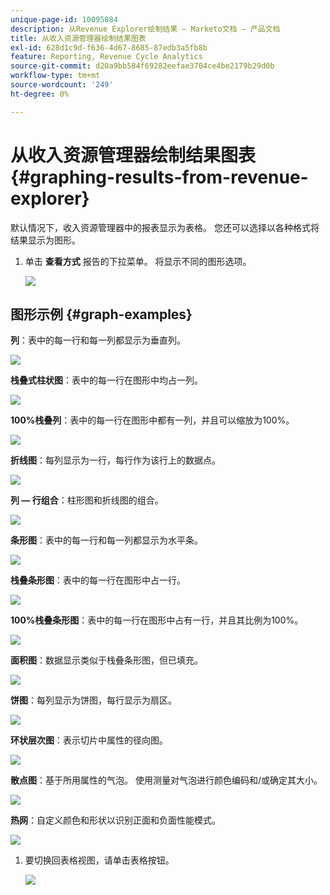 ```yaml
---
unique-page-id: 10095084
description: 从Revenue Explorer绘制结果 — Marketo文档 — 产品文档
title: 从收入资源管理器绘制结果图表
exl-id: 628d1c9d-f636-4d67-8685-87edb3a5fb8b
feature: Reporting, Revenue Cycle Analytics
source-git-commit: d20a9bb584f69282eefae3704ce4be2179b29d0b
workflow-type: tm+mt
source-wordcount: '249'
ht-degree: 0%

---
```


# 从收入资源管理器绘制结果图表 {#graphing-results-from-revenue-explorer}

默认情况下，收入资源管理器中的报表显示为表格。 您还可以选择以各种格式将结果显示为图形。

1. 单击 **查看方式** 报告的下拉菜单。 将显示不同的图形选项。

   ![](assets/one-1.png)

## 图形示例 {#graph-examples}

**列**：表中的每一行和每一列都显示为垂直列。

![](assets/column.png)

**栈叠式柱状图**：表中的每一行在图形中均占一列。

![](assets/stacked-column.png)

**100%栈叠列**：表中的每一行在图形中都有一列，并且可以缩放为100%。

![](assets/100-stacked-column.png)

**折线图**：每列显示为一行，每行作为该行上的数据点。

![](assets/line.png)

**列 — 行组合**：柱形图和折线图的组合。

![](assets/column-line-combo.png)

**条形图**：表中的每一行和每一列都显示为水平条。

![](assets/bar.png)

**栈叠条形图**：表中的每一行在图形中占一行。

![](assets/stacked-bar.png)

**100%栈叠条形图**：表中的每一行在图形中占有一行，并且其比例为100%。

![](assets/100-stacked-bar.png)

**面积图**：数据显示类似于栈叠条形图，但已填充。

![](assets/area.png)

**饼图**：每列显示为饼图，每行显示为扇区。

![](assets/pie.png)

**环状层次图**：表示切片中属性的径向图。

![](assets/sunburst.png)

**散点图**：基于所用属性的气泡。 使用测量对气泡进行颜色编码和/或确定其大小。

![](assets/scatter.png)

**热网**：自定义颜色和形状以识别正面和负面性能模式。

![](assets/heat-grid.png)

1. 要切换回表格视图，请单击表格按钮。

   ![](assets/two-1.png)
